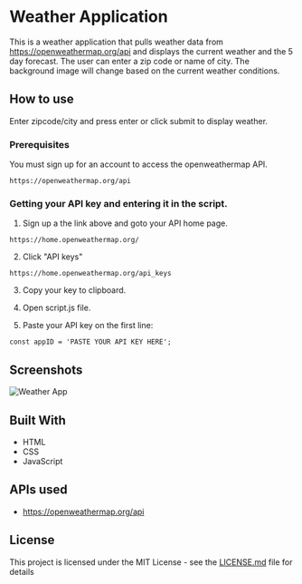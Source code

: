 # Weather Application

This is a weather application that pulls weather data from https://openweathermap.org/api and displays the current weather and the 5 day forecast. The user can enter a zip code or name of city. The background image will change based on the current weather conditions.

## How to use

Enter zipcode/city and press enter or click submit to display weather.

### Prerequisites

You must sign up for an account to access the openweathermap API.

```
https://openweathermap.org/api
```

### Getting your API key and entering it in the script.

1. Sign up a the link above and goto your API home page.

```
https://home.openweathermap.org/
```

2. Click "API keys"

```
https://home.openweathermap.org/api_keys
```

3. Copy your key to clipboard.

4. Open script.js file.

5. Paste your API key on the first line:

```
const appID = 'PASTE YOUR API KEY HERE';
```
## Screenshots

![Weather App](http://tinypic.com/r/29bukl/9 "Displaying Weather")

## Built With

* HTML
* CSS
* JavaScript

## APIs used

* https://openweathermap.org/api

## License

This project is licensed under the MIT License - see the [LICENSE.md](LICENSE.md) file for details
